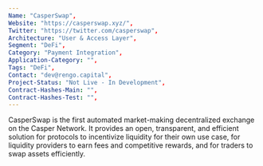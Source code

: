 ```yaml
---
Name: "CasperSwap",
Website: "https://casperswap.xyz/",
Twitter: "https://twitter.com/casperswap",
Architecture: "User & Access Layer",
Segment: "DeFi",
Category: "Payment Integration",
Application-Category: "",
Tags: "DeFi",
Contact: "dev@rengo.capital",
Project-Status: "Not Live - In Development",
Contract-Hashes-Main: "",
Contract-Hashes-Test: "",
---
```

<!--lang:en--> 
CasperSwap is the first automated market-making decentralized exchange on the Casper Network. It provides an open, transparent, and efficient solution for protocols to incentivize liquidity for their own use case, for liquidity providers to earn fees and competitive rewards, and for traders to swap assets efficiently. 
<!--lang:es--] 
Implementación de ERC20 Token, Pair, Factory, Flash Swapper y WCSPR Contract para la plataforma CasperLabs.
<!--lang:de--] 
Implementierung von ERC20 Token, Pair, Factory, Flash Swapper und WCSPR-Vertrag für die CasperLabs-Plattform.
<!--lang:fr--] 
Implémentation d'ERC20 Token, Pair ,Factory, Flash Swapper et WCSPR Contract pour la plateforme CasperLabs.
<!--lang:pl--] 
Wdrożenie ERC20 Token, Pair, Factory, Flash Swapper i WCSPR Contract dla platformy CasperLabs.
<!--lang:uk--] 
Реалізація контракту ERC20 Token, Pair , Factory, Flash Swapper і WCSPR для платформи CasperLabs.
[!--lang:*-->  
